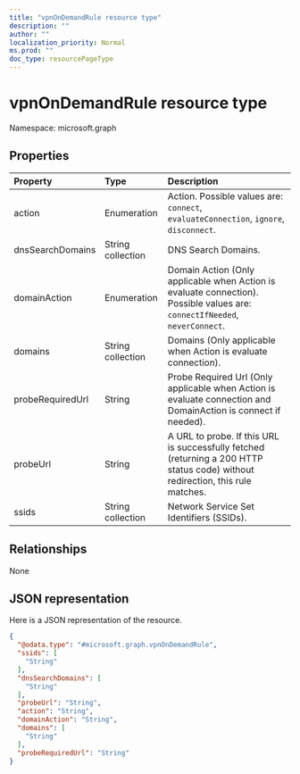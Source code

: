 ```yaml
---
title: "vpnOnDemandRule resource type"
description: ""
author: ""
localization_priority: Normal
ms.prod: ""
doc_type: resourcePageType
---
```


# vpnOnDemandRule resource type


Namespace: microsoft.graph



## Properties
|Property|Type|Description|
|:---|:---|:---|
|action|Enumeration|Action. Possible values are: `connect`, `evaluateConnection`, `ignore`, `disconnect`.|
|dnsSearchDomains|String collection|DNS Search Domains.|
|domainAction|Enumeration|Domain Action (Only applicable when Action is evaluate connection). Possible values are: `connectIfNeeded`, `neverConnect`.|
|domains|String collection|Domains (Only applicable when Action is evaluate connection).|
|probeRequiredUrl|String|Probe Required Url (Only applicable when Action is evaluate connection and DomainAction is connect if needed).|
|probeUrl|String|A URL to probe. If this URL is successfully fetched (returning a 200 HTTP status code) without redirection, this rule matches.|
|ssids|String collection|Network Service Set Identifiers (SSIDs).|

## Relationships
None

## JSON representation
Here is a JSON representation of the resource.
<!-- {
  "blockType": "resource",
  "@odata.type": "microsoft.graph.vpnOnDemandRule"
}
-->
``` json
{
  "@odata.type": "#microsoft.graph.vpnOnDemandRule",
  "ssids": [
    "String"
  ],
  "dnsSearchDomains": [
    "String"
  ],
  "probeUrl": "String",
  "action": "String",
  "domainAction": "String",
  "domains": [
    "String"
  ],
  "probeRequiredUrl": "String"
}
```


